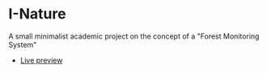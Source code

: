# I-Nature

A small minimalist academic project on the concept of a "Forest Monitoring System"

- <a href="https://i-nature.vercel.app/">Live preview</a>

